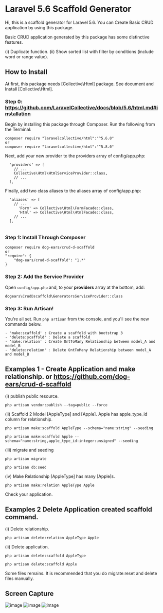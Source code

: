 # Laravel 5.6 Scaffold Generator

  Hi, this is a scaffold generator for Laravel 5.6.
  You can Create Basic CRUD application by using this package.
  
  Basic CRUD application generated by this package has some distinctive features.
  
  (i) Duplicate function.
  (ii) Show sorted list with filter by conditions (include word or range value).


## How to Install

  At first, this package needs [Collective\Html] package.
  See document and Install [Collective\Html].
  
### Step 0: https://github.com/LaravelCollective/docs/blob/5.6/html.md#installation
  
Begin by installing this package through Composer. Run the following from the Terminal:

```
composer require "laravelcollective/html":"^5.6.0"
or 
composer require "laravelcollective/html":"^5.8.0"
```
Next, add your new provider to the providers array of config/app.php:

```
  'providers' => [
    // ...
    Collective\Html\HtmlServiceProvider::class,
    // ...
  ],

```
Finally, add two class aliases to the aliases array of config/app.php:

```
  'aliases' => [
    // ...
      'Form' => Collective\Html\FormFacade::class,
      'Html' => Collective\Html\HtmlFacade::class,
    // ...
  ],
  
```
### Step 1: Install Through Composer

```
composer require dog-ears/crud-d-scaffold
or 
"require": {
    "dog-ears/crud-d-scaffold": "1.*"
}
```

### Step 2: Add the Service Provider

Open `config/app.php` and, to your **providers** array at the bottom, add:

```
dogears\CrudDscaffold\GeneratorsServiceProvider::class
```

### Step 3: Run Artisan!

You're all set. Run `php artisan` from the console, and you'll see the new commands below.
```
- 'make:scaffold' : Create a scaffold with bootstrap 3
- 'delete:scaffold' : Delete a scaffold
- 'make:relation' : Create OntToMany Relationship between model_A and model_B
- 'delete:relation' : Delete OntToMany Relationship between model_A and model_B
```



## Examples 1 - Create Application and make relationship. or https://github.com/dog-ears/crud-d-scaffold

(i) publish public resource.
```
php artisan vendor:publish --tag=public --force
```
(ii) Scaffold 2 Model [AppleType] and [Apple].
  Apple has apple_type_id column for relationship.
```
php artisan make:scaffold AppleType --schema="name:string" --seeding
```
```
php artisan make:scaffold Apple --schema="name:string,apple_type_id:integer:unsigned" --seeding
```
(iii) migrate and seeding
```
php artisan migrate
```
```
php artisan db:seed
```
(iv) Make Relationship [AppleType] has many [Apple]s.
```
php artisan make:relation AppleType Apple
```

Check your application.



## Examples 2 Delete Application created scaffold command.

(i) Delete relationship. 
```
php artisan delete:relation AppleType Apple
```
(ii) Delete application.
```
php artisan delete:scaffold AppleType
```
```
php artisan delete:scaffold Apple
```
Some files remains.
  It is recommended that you do migrate:reset and delete files manually.



## Screen Capture
![image](https://github.com/dog-ears/crud-d-scaffold/wiki/img/cap01.jpg)
![image](https://github.com/dog-ears/crud-d-scaffold/wiki/img/cap02.jpg)
![image](https://github.com/dog-ears/crud-d-scaffold/wiki/img/cap03.jpg)
